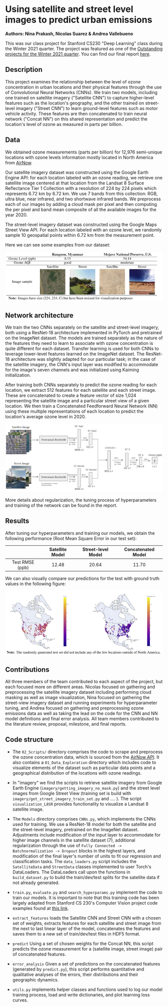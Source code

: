 # Using satellite and street level images to predict urban emissions
**Authors: Nina Prakash, Nicolas Suarez & Andrea Vallebueno**

This was our class project for Stanford CS230 "Deep Learning" class during the Winter 2021 quarter. The project was featured as one of the [Outstanding projects for the Winter 2021 quarter](https://cs230.stanford.edu/past-projects/#winter-2021). You can find our final report [here](http://cs230.stanford.edu/projects_winter_2021/reports/70701113.pdf).

## Description
This project examines the relationship between the level of ozone concentration
in urban locations and their physical features through the use of Convolutional
Neural Networks (CNNs). We train two models, including one trained on satellite
imagery ("Satellite CNN") to capture higher-level features such as the location's 
geography, and the other trained on street-level imagery ("Street CNN") to learn
ground-level features such as motor vehicle activity. These features are then 
concatenated to train neural network ("Concat NN") on this shared representation
 and predict the location's level of ozone as measured in parts per billion. 

## Data
We obtained ozone measurements (parts per billion) for 12,976 semi-unique locations with ozone levels information mostly located in North America from [AirNow](https://www.airnow.gov/).

Our satellite imagery dataset was constructed using the Google Earth Engine API: for each location labeled with an ozone reading, we retrieve one satellite image centered at that location from the Landsat 8 Surface Reflectance Tier 1 Collection with a resolution of 224 by 224 pixels which represents 6.72 km by 6.72 km.  We use 7 bands from this collection: RGB, ultra blue, near infrared, and two shortwave infrared bands. We preprocess each of our images by adding a cloud mask per pixel and then computing the per pixel and band mean composite of all the available images for the year 2020.

The street-level imagery dataset was constructed using the Google Maps Street View API. For each location labeled with an ozone level, we randomly sample 10 geospatial points within 6.72 km from the measurement point.

Here we can see some examples from our dataset:
<p align="center">
  <img src="table1.jpg" />
</p>

## Network architecture
We train the two CNNs separately on the satellite and street-level imagery, both using a ResNet-18 architecture implemented in PyTorch and pretrained on the ImageNet dataset. The models are trained separately as the nature of the features they need to learn to associate with ozone concentration is quite different for each dataset. Transfer learning is used for both CNNs to leverage lower-level features learned on the ImageNet dataset. The ResNet-18 architecture was slightly adapted for our particular task; in the case of the satellite imagery, the CNN's input layer was modified to accommodate for the image's seven channels and was initialized using Kaiming initialization.

After training both CNNs separately to predict the ozone reading for each location, we extract 512 features for each satellite and each street image. These are concatenated to create a feature vector of size 1,024 representing the satellite image and a particular street view of a given location. We then train a Concatenated Feedforward Neural Network (NN) using these multiple representations of each location to predict the location's average ozone level in 2020. 

<p align="center">
  <img src="architecture4.PNG" />
</p>

More details about regularization, the tuning process of hyperparameters and training of the network can be found in the report.

## Results
After tuning our hyperparameters and training our models, we obtain the following performance (Root Mean Square Error in our test set):


 |               | Satellite Model | Street-level Model | Concatenated Model |
 |:-------------:|:-------------:|:-------------:|:-------------:|
 |Test RMSE (ppb) | 12.48  |20.64 |11.70|

We can also visually compare our predictions for the test with ground truth values in the following figure:

<p align="center">
  <img src="table4.jpg" />
</p>

## Contributions

All three members of the team contributed to each aspect of the project, but each focused more on different areas. Nicolas focused on gathering and preprocessing the satellite imagery dataset including performing cloud masking as well as image visualization, Nina focused on gathering the street-view imagery dataset and running experiments for hyperparameter tuning, and Andrea focused on gathering and preprocessing ozone emissions data as well as taking the lead on the code for the CNN and NN model definitions and final error analysis. All team members contributed to the literature review, proposal, milestone, and final reports.

## Code structure
* The `02_Scripts/` directory comprises the code to scrape and preprocess
the ozone concentration data, which is sourced from the 
[AirNow API](https://docs.airnowapi.org/). It also contains a 
`01_Data_Exploration` directory which includes code to visualize elements
of the dataset such as particular data points and a geographical distribution
of the locations with ozone readings.

* In "imagery" we find the scripts to retrieve satellite imagery from Google 
Earth Engine (`imagery/getting_imagery_no_mask.py`) and the street level images 
from Google Street View (training set is build with 
`imagery/get_street_imagery_train_set.py` and .... ). The script 
`visualization_L8SR` provides functionality to visualize a Landsat 8 satellite 
image.

* The `Models` directory comprises `CNNs.py`, which implements the CNNs
used for training. We use a ResNet-18 model for both the satellite and the
street-level imagery, pretrained on the ImageNet dataset. Adjustments include
modification of the input layer to accommodate for higher image channels in the
satellite dataset (7), additional regularization through the use of
`Fully Connected -> Batchnormalization -> Dropout` blocks in the highest layers,
and modification of the final layer's number of units to fit our regression and
classification tasks. The `data_loaders.py` script includes the `SatelliteData`
and `StreetData` classes implemented to user Torch's DataLoaders. The
DataLoaders call upon the functions in `build_dataset.py` to build the
train/dev/test splits for the satellite data if not already generated.

* `train.py`, `evaluate.py` and `search_hyperparams.py` implement the code
to train our models. It is important to note that this training code has been 
largely adapted from Stanford CS 230's Computer Vision project code examples 
found at [this link](https://github.com/cs230-stanford/cs230-code-examples).

* `extract_features` loads the Satellite CNN and Street CNN with a chosen set
of weights, extracts features for each satellite and street image from the 
next to last linear layer of the model, concatenates the features and saves them
to a new set of train/dev/test files in HDF5 format.

* `predict` Using a set of chosen weights for the Concat NN, this script 
predicts the ozone measurement for a (satellite image, street image) pair of
concatenated features. 

* `error_analysis` Given a set of predictions on the concatenated features 
(generated by `predict.py`), this script performs quantitative and qualitative
analyses of the errors, their distributions and their geographic dynamics.

* `utils.py` implements helper classes and functions used to log our model
training process, load and write dictionaries, and plot learning loss curves.
